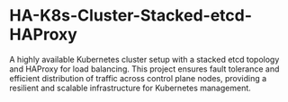 # HA-K8s-Cluster-Stacked-etcd-HAProxy
A highly available Kubernetes cluster setup with a stacked etcd topology and HAProxy for load balancing. This project ensures fault tolerance and efficient distribution of traffic across control plane nodes, providing a resilient and scalable infrastructure for Kubernetes management.
